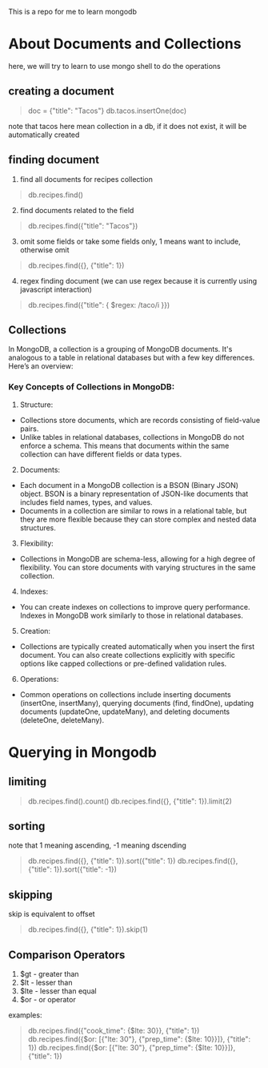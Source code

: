 This is a repo for me to learn mongodb

# About Documents and Collections

here, we will try to learn to use mongo shell to do the operations

## creating a document
> doc = {"title": "Tacos"}
> db.tacos.insertOne(doc)

note that tacos here mean collection in a db, if it does not exist, it will be automatically created

## finding document
1. find all documents for recipes collection
> db.recipes.find()

2. find documents related to the field
> db.recipes.find({"title": "Tacos"})

3. omit some fields or take some fields only, 1 means want to include, otherwise omit
> db.recipes.find({}, {"title": 1})

4. regex finding document (we can use regex because it is currently using javascript interaction)
> db.recipes.find({"title": { $regex: /taco/i }})

## Collections
In MongoDB, a collection is a grouping of MongoDB documents. It's analogous to a table in relational databases but with a few key differences. Here’s an overview:

### Key Concepts of Collections in MongoDB:
1. Structure:

- Collections store documents, which are records consisting of field-value pairs.
- Unlike tables in relational databases, collections in MongoDB do not enforce a schema. This means that documents within the same collection can have different fields or data types.

2. Documents:

- Each document in a MongoDB collection is a BSON (Binary JSON) object. BSON is a binary representation of JSON-like documents that includes field names, types, and values.
- Documents in a collection are similar to rows in a relational table, but they are more flexible because they can store complex and nested data structures.

3. Flexibility:

- Collections in MongoDB are schema-less, allowing for a high degree of flexibility. You can store documents with varying structures in the same collection.

4. Indexes:

- You can create indexes on collections to improve query performance. Indexes in MongoDB work similarly to those in relational databases.

5. Creation:

- Collections are typically created automatically when you insert the first document. You can also create collections explicitly with specific options like capped collections or pre-defined validation rules.

6. Operations:

- Common operations on collections include inserting documents (insertOne, insertMany), querying documents (find, findOne), updating documents (updateOne, updateMany), and deleting documents (deleteOne, deleteMany).

# Querying in Mongodb

## limiting
> db.recipes.find().count()
> db.recipes.find({}, {"title": 1}).limit(2)

## sorting
note that 1 meaning ascending, -1 meaning dscending
> db.recipes.find({}, {"title": 1}).sort({"title": 1})
> db.recipes.find({}, {"title": 1}).sort({"title": -1})

## skipping
skip is equivalent to offset
> db.recipes.find({}, {"title": 1}).skip(1)

## Comparison Operators

1. $gt - greater than
2. $lt - lesser than
3. $lte - lesser than equal
4. $or - or operator

examples:
> db.recipes.find({"cook_time": {$lte: 30}}, {"title": 1})
> db.recipes.find({$or: [{"lte: 30"}, {"prep_time": {$lte: 10}}]}, {"title": 1})
> db.recipes.find({$or: [{"lte: 30"}, {"prep_time": {$lte: 10}}]}, {"title": 1})